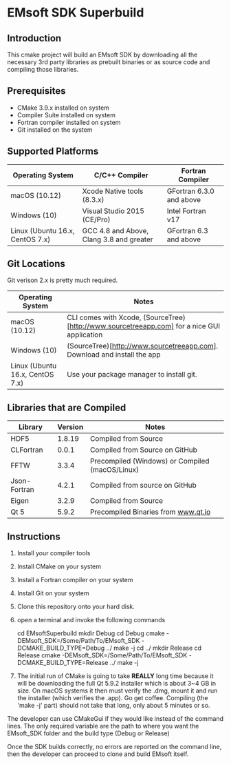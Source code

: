 # EMsoft SDK Superbuild #

## Introduction ##

This cmake project will build an EMsoft SDK by downloading all the necessary 3rd party 
libraries as prebuilt binaries or as source code and compiling those libraries. 

## Prerequisites ##

+ CMake 3.9.x installed on system
+ Compiler Suite installed on system
+ Fortran compiler installed on system
+ Git installed on the system


## Supported Platforms ##

| Operating System | C/C++ Compiler | Fortran Compiler |
|------------------|----------------|------------------|
| macOS (10.12) | Xcode Native tools (8.3.x) | GFortran 6.3.0 and above |
| Windows (10) | Visual Studio 2015 (CE/Pro) | Intel Fortran v17 |
| Linux (Ubuntu 16.x, CentOS 7.x) | GCC 4.8 and Above, Clang 3.8 and greater | GFortran 6.3 and above |

## Git Locations ##

Git verison 2.x is pretty much required.

| Operating System |  Notes  |
|------------------|--------------|
| macOS (10.12) | CLI comes with Xcode, (SourceTree)[http://www.sourcetreeapp.com] for a nice GUI application |
| Windows (10) | (SourceTree)[http://www.sourcetreeapp.com]. Download and install the app  |
| Linux (Ubuntu 16.x, CentOS 7.x) | Use your package manager to install git.|

## Libraries that are Compiled ##

| Library | Version | Notes |
|---------|---------|-------|
| HDF5 | 1.8.19 | Compiled from Source |
| CLFortran | 0.0.1 | Compiled from Source on GitHub |
| FFTW | 3.3.4 | Precompiled (Windows) or Compiled (macOS/Linux) |
| Json-Fortran | 4.2.1 | Compiled from source on GitHub |
| Eigen | 3.2.9 | Compiled from Source |
| Qt 5 | 5.9.2 | Precompiled Binaries from www.qt.io |

## Instructions ##


1. Install your compiler tools
2. Install CMake on your system
3. Install a Fortran compiler on your system
4. Install Git on your system
1. Clone this repository onto your hard disk.
2. open a terminal and invoke the following commands

	cd EMsoftSuperbuild
	mkdir Debug
    cd Debug
	cmake -DEMsoft_SDK=/Some/Path/To/EMsoft_SDK -DCMAKE_BUILD_TYPE=Debug ../
    make -j
    cd ../
    mkdir Release
    cd Release
	cmake -DEMsoft_SDK=/Some/Path/To/EMsoft_SDK -DCMAKE_BUILD_TYPE=Release ../
    make -j

3. The initial run of CMake is going to take  **REALLY** long time because it will be downloading the full Qt 5.9.2 installer which is about 3~4 GB in size. On macOS systems it then must verify the .dmg, mount it and run the installer (which verifies the .app). Go get coffee. Compiling (the 'make -j' part) should not take that long, only about 5 minutes or so.

The developer can use CMakeGui if they would like instead of the command lines. The only required variable are the path to where you want the EMsoft_SDK folder and the build type (Debug or Release)


Once the SDK builds correctly, no errors are reported on the command line, then the developer can proceed to clone and build EMsoft itself.
